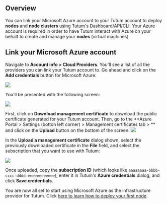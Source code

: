 ## Overview 

You can link your Microsoft Azure account to your Tutum account to deploy **nodes** and **node clusters** using Tutum's Dashboard/API/CLI. Your Azure account is required in order to have Tutum interact with Azure on your behalf to create and manage your **nodes** (virtual machines).

## Link your Microsoft Azure account

Navigate to **Account info \> Cloud Providers**. You'll see a list of all the providers you can link your Tutum account to. Go ahead and click on the **Add credentials** button for Microsoft Azure:

![](https://s.tutum.co/support/images/azure-add-credentials2.png)

You'll be presented with the following screen:

![](https://s.tutum.co/support/images/azure-link-modal.png)

First, click on **Download management certificate** to download the public certificate generated for your Tutum account. Then, go to the **Azure Portal \> Settings (botton left corner) \> Management certificates tab \> ** and click on the **Upload** button on the bottom of the screen:
![](https://s.tutum.co/support/images/azure-portal-subscriptions.png)

In the **Upload a management certificate** dialog shown, select the previously downloaded certificate in the **File** field, and select the subscription that you want to use with Tutum:

![](https://s.tutum.co/support/images/azure-upload-certificate.png)

Once uploaded, copy the **subscription ID** (which looks like `aaaaaaaa-bbbb-cccc-dddd-eeeeeeeeeeee`), enter it in Tutum's **Azure credentials** dialog, and click **Save credentials**.

You are now all set to start using Microsoft Azure as the infrastructure provider for Tutum. Click [here to learn how to deploy your first node](https://support.tutum.co/support/solutions/articles/5000523221).